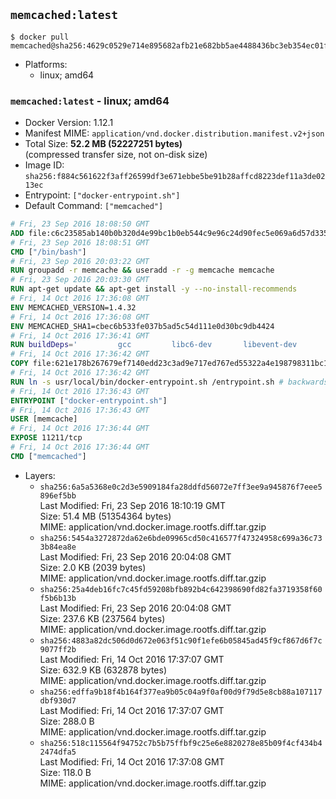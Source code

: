 ## `memcached:latest`

```console
$ docker pull memcached@sha256:4629c0529e714e895682afb21e682bb5ae4488436bc3eb354ec01f823b32ed7b
```

-	Platforms:
	-	linux; amd64

### `memcached:latest` - linux; amd64

-	Docker Version: 1.12.1
-	Manifest MIME: `application/vnd.docker.distribution.manifest.v2+json`
-	Total Size: **52.2 MB (52227251 bytes)**  
	(compressed transfer size, not on-disk size)
-	Image ID: `sha256:f884c561622f3aff26599df3e671ebbe5be91b28affcd8223def11a3de0213ec`
-	Entrypoint: `["docker-entrypoint.sh"]`
-	Default Command: `["memcached"]`

```dockerfile
# Fri, 23 Sep 2016 18:08:50 GMT
ADD file:c6c23585ab140b0b320d4e99bc1b0eb544c9e96c24d90fec5e069a6d57d335ca in / 
# Fri, 23 Sep 2016 18:08:51 GMT
CMD ["/bin/bash"]
# Fri, 23 Sep 2016 20:03:22 GMT
RUN groupadd -r memcache && useradd -r -g memcache memcache
# Fri, 23 Sep 2016 20:03:30 GMT
RUN apt-get update && apt-get install -y --no-install-recommends 		libevent-2.0-5 	&& rm -rf /var/lib/apt/lists/*
# Fri, 14 Oct 2016 17:36:08 GMT
ENV MEMCACHED_VERSION=1.4.32
# Fri, 14 Oct 2016 17:36:08 GMT
ENV MEMCACHED_SHA1=cbec6b533fe037b5ad5c54d111e0d30bc9db4424
# Fri, 14 Oct 2016 17:36:41 GMT
RUN buildDeps=' 		gcc 		libc6-dev 		libevent-dev 		make 		perl 		wget 	' 	&& set -x 	&& apt-get update && apt-get install -y $buildDeps --no-install-recommends 	&& rm -rf /var/lib/apt/lists/* 	&& wget -O memcached.tar.gz "http://memcached.org/files/memcached-$MEMCACHED_VERSION.tar.gz" 	&& echo "$MEMCACHED_SHA1  memcached.tar.gz" | sha1sum -c - 	&& mkdir -p /usr/src/memcached 	&& tar -xzf memcached.tar.gz -C /usr/src/memcached --strip-components=1 	&& rm memcached.tar.gz 	&& cd /usr/src/memcached 	&& ./configure 	&& make -j$(nproc) 	&& make install 	&& cd / && rm -rf /usr/src/memcached 	&& apt-get purge -y --auto-remove $buildDeps
# Fri, 14 Oct 2016 17:36:42 GMT
COPY file:621e178b267679ef7140edd23c3ad9e717ed767ed55322a4e198798311bc1d36 in /usr/local/bin/ 
# Fri, 14 Oct 2016 17:36:42 GMT
RUN ln -s usr/local/bin/docker-entrypoint.sh /entrypoint.sh # backwards compat
# Fri, 14 Oct 2016 17:36:43 GMT
ENTRYPOINT ["docker-entrypoint.sh"]
# Fri, 14 Oct 2016 17:36:43 GMT
USER [memcache]
# Fri, 14 Oct 2016 17:36:44 GMT
EXPOSE 11211/tcp
# Fri, 14 Oct 2016 17:36:44 GMT
CMD ["memcached"]
```

-	Layers:
	-	`sha256:6a5a5368e0c2d3e5909184fa28ddfd56072e7ff3ee9a945876f7eee5896ef5bb`  
		Last Modified: Fri, 23 Sep 2016 18:10:19 GMT  
		Size: 51.4 MB (51354364 bytes)  
		MIME: application/vnd.docker.image.rootfs.diff.tar.gzip
	-	`sha256:5454a3272872da62e6bde09965cd50c416577f47324958c699a36c733b84ea8e`  
		Last Modified: Fri, 23 Sep 2016 20:04:08 GMT  
		Size: 2.0 KB (2039 bytes)  
		MIME: application/vnd.docker.image.rootfs.diff.tar.gzip
	-	`sha256:25a4deb16fc7c45fd59208bfb892b4c642398690fd82fa3719358f60f5b6b13b`  
		Last Modified: Fri, 23 Sep 2016 20:04:08 GMT  
		Size: 237.6 KB (237564 bytes)  
		MIME: application/vnd.docker.image.rootfs.diff.tar.gzip
	-	`sha256:4883a82dc506d0d672e063f51c90f1efe6b05845ad45f9cf867d6f7c9077ff2b`  
		Last Modified: Fri, 14 Oct 2016 17:37:07 GMT  
		Size: 632.9 KB (632878 bytes)  
		MIME: application/vnd.docker.image.rootfs.diff.tar.gzip
	-	`sha256:edffa9b18f4b164f377ea9b05c04a9f0af00d9f79d5e8cb88a107117dbf930d7`  
		Last Modified: Fri, 14 Oct 2016 17:37:07 GMT  
		Size: 288.0 B  
		MIME: application/vnd.docker.image.rootfs.diff.tar.gzip
	-	`sha256:518c115564f94752c7b5b75ffbf9c25e6e8820278e85b09f4cf434b42474dfa5`  
		Last Modified: Fri, 14 Oct 2016 17:37:08 GMT  
		Size: 118.0 B  
		MIME: application/vnd.docker.image.rootfs.diff.tar.gzip

